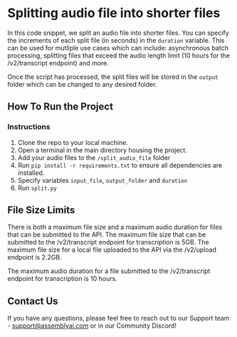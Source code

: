 # Splitting audio file into shorter files
In this code snippet, we split an audio file into shorter files. You can specify the increments of each split file (in seconds) in the `duration` variable. This can be used for mutliple use cases which can include: asynchronous batch processing, splitting files that exceed the audio length limit (10 hours for the /v2/transcript endpoint) and more. 

Once the script has processed, the split files will be stored in the `output` folder which can be changed to any desired folder.

## How To Run the Project

### Instructions

1.  Clone the repo to your local machine.
2.  Open a terminal in the main directory housing the project.
3.  Add your audio files to the `/split_audio_file` folder
4.  Run  `pip install -r requirements.txt`  to ensure all dependencies are installed.
5.  Specify variables `input_file`, `output_folder` and `duration` 
6.  Run `split.py`

## File Size Limits
There is both a maximum file size and a maximum audio duration for files that can be submitted to the API. The maximum file size that can be submitted to the /v2/transcript endpoint for transcription is 5GB. The maximum file size for a local file uploaded to the API via the /v2/upload endpoint is 2.2GB.

The maximum audio duration for a file submitted to the /v2/transcript endpoint for transcription is 10 hours. 


## Contact Us

If you have any questions, please feel free to reach out to our Support team -  [support@assemblyai.com](mailto:support@assemblyai.com) or in our Community Discord!
